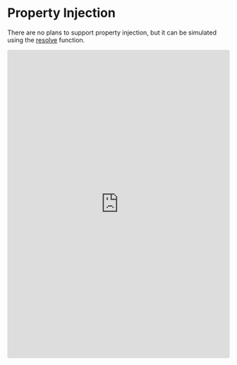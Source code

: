# Property Injection

There are no plans to support property injection, but it can be simulated using the [resolve](./apis.md#resolve-1) function.

<iframe src="https://stackblitz.com/edit/typescript-7mc2qd?devToolsHeight=33&embed=1&file=index.ts&hideNavigation=1"
     style="width:100%; height: 700px; border:0; border-radius: 4px; overflow:hidden;"
     title="basic"
     allow="accelerometer; ambient-light-sensor; camera; encrypted-media; geolocation; gyroscope; hid; microphone; midi; payment; usb; vr; xr-spatial-tracking"
     sandbox="allow-forms allow-modals allow-popups allow-presentation allow-same-origin allow-scripts"
   ></iframe>
